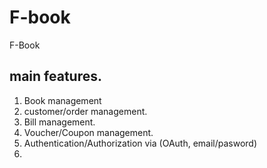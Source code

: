 # F-book
F-Book

## main features.
1. Book management
2. customer/order management.
3. Bill management.
4. Voucher/Coupon management.
5. Authentication/Authorization via (OAuth, email/pasword)
6. 
